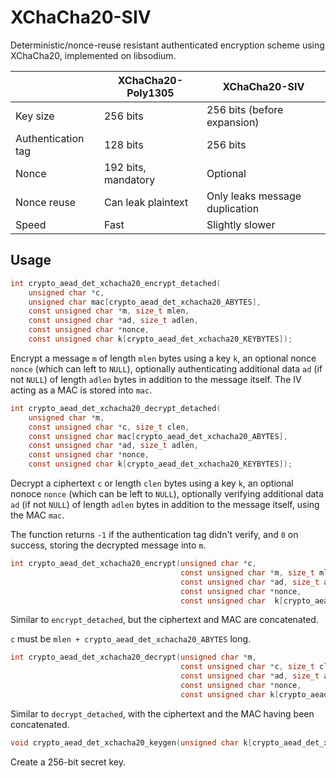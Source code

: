 # XChaCha20-SIV

Deterministic/nonce-reuse resistant authenticated encryption scheme using XChaCha20, implemented on libsodium.

|                    | XChaCha20-Poly1305  | XChaCha20-SIV                  |
| ------------------ | ------------------- | ------------------------------ |
| Key size           | 256 bits            | 256 bits (before expansion)    |
| Authentication tag | 128 bits            | 256 bits                       |
| Nonce              | 192 bits, mandatory | Optional                       |
| Nonce reuse        | Can leak plaintext  | Only leaks message duplication |
| Speed              | Fast                | Slightly slower                |

## Usage

```c
int crypto_aead_det_xchacha20_encrypt_detached(
    unsigned char *c,
    unsigned char mac[crypto_aead_det_xchacha20_ABYTES],
    const unsigned char *m, size_t mlen,
    const unsigned char *ad, size_t adlen,
    const unsigned char *nonce,
    const unsigned char k[crypto_aead_det_xchacha20_KEYBYTES]);
```

Encrypt a message `m` of length `mlen` bytes using a key `k`, an optional nonce `nonce` (which can left to `NULL`), optionally authenticating additional data `ad` (if not `NULL`) of length `adlen` bytes in addition to the message itself. The IV acting as a MAC is stored into `mac`.

```c
int crypto_aead_det_xchacha20_decrypt_detached(
    unsigned char *m,
    const unsigned char *c, size_t clen,
    const unsigned char mac[crypto_aead_det_xchacha20_ABYTES],
    const unsigned char *ad, size_t adlen,
    const unsigned char *nonce,
    const unsigned char k[crypto_aead_det_xchacha20_KEYBYTES]);
```

Decrypt a ciphertext `c` or length `clen` bytes using a key `k`, an optional nonoce `nonce` (which can be left to `NULL`), optionally verifying additional data `ad` (if not `NULL`) of length `adlen` bytes in addition to the message itself, using the MAC `mac`.

The function returns `-1` if the authentication tag didn't verify, and `0` on success, storing the decrypted message into `m`.

```c
int crypto_aead_det_xchacha20_encrypt(unsigned char *c,
                                      const unsigned char *m, size_t mlen,
                                      const unsigned char *ad, size_t adlen,
                                      const unsigned char *nonce,
                                      const unsigned char  k[crypto_aead_det_xchacha20_KEYBYTES]);
```

Similar to `encrypt_detached`, but the ciphertext and MAC are concatenated.

`c` must be `mlen + crypto_aead_det_xchacha20_ABYTES` long.

```c
int crypto_aead_det_xchacha20_decrypt(unsigned char *m,
                                      const unsigned char *c, size_t clen,
                                      const unsigned char *ad, size_t adlen,
                                      const unsigned char *nonce,
                                      const unsigned char k[crypto_aead_det_xchacha20_KEYBYTES]);
```

Similar to `decrypt_detached`, with the ciphertext and the MAC having been concatenated.

```c
void crypto_aead_det_xchacha20_keygen(unsigned char k[crypto_aead_det_xchacha20_KEYBYTES]);
```

Create a 256-bit secret key.
